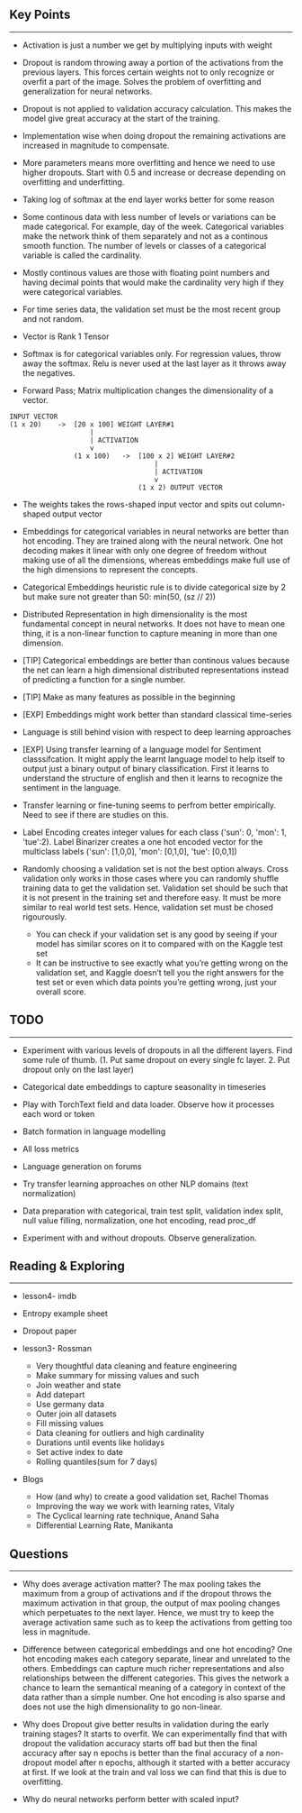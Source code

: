 ## Key Points
---

* Activation is just a number we get by multiplying inputs with weight

* Dropout is random throwing away a portion of the activations from the previous layers. This forces certain weights not to only recognize or overfit a part of the image. Solves the problem of overfitting and generalization for neural networks.

* Dropout is not applied to validation accuracy calculation. This makes the model give great accuracy at the start of the training.

* Implementation wise when doing dropout the remaining activations are increased in magnitude to compensate.	

* More parameters means more overfitting and hence we need to use higher dropouts. Start with 0.5 and increase or decrease depending on overfitting and 
underfitting.

* Taking log of softmax at the end layer works better for some reason

* Some continous data with less number of levels or variations can be made categorical. For example, day of the week. Categorical variables make the network think of them separately and not as a continous smooth function. The number of levels or classes of a categorical variable is called the cardinality.

* Mostly continous values are those with floating point numbers and having decimal points that would make the cardinality very high if they were categorical variables.

* For time series data, the validation set must be the most recent group and not random.

* Vector is Rank 1 Tensor

* Softmax is for categorical variables only. For regression values, throw away the softmax. Relu is never used at the last layer as it throws away the negatives.

* Forward Pass; Matrix multiplication changes the dimensionality of a vector.

```
INPUT VECTOR
(1 x 20)	->	[20 x 100] WEIGHT LAYER#1
					|
					| ACTIVATION
					v
				(1 x 100)	->	[100 x 2] WEIGHT LAYER#2
									|
									| ACTIVATION
									v
								(1 x 2) OUTPUT VECTOR
```

* The weights takes the rows-shaped input vector and spits out column-shaped output vector

* Embeddings for categorical variables in neural networks are better than hot encoding. They are trained along with the neural network. One hot decoding makes it linear with only one degree of freedom without making use of all the dimensions, whereas embeddings make full use of the high dimensions to represent the concepts.

* Categorical Embeddings heuristic rule is to divide categorical size by 2 but make sure not greater than 50: min(50, (sz // 2))

* Distributed Representation in high dimensionality is the most fundamental concept in neural networks. It does not have to mean one thing, it is a non-linear function to capture meaning in more than one dimension.

* [TIP] Categorical embeddings are better than continous values because the net can learn a high dimensional distributed representations instead of predicting a function for a single number.

* [TIP] Make as many features as possible in the beginning

* [EXP] Embeddings might work better than standard classical time-series

* Language is still behind vision with respect to deep learning approaches

* [EXP] Using transfer learning of a language model for Sentiment classsifcation. It might apply the learnt language model to help itself to output just a binary output of binary classification. First it learns to understand the structure of english and then it learns to recognize the sentiment in the language.

* Transfer learning or fine-tuning seems to perfrom better empirically. Need to see if there are studies on this.

* Label Encoding creates integer values for each class ('sun': 0, 'mon': 1, 'tue':2). Label Binarizer creates a one hot encoded vector for the multiclass labels ('sun': [1,0,0], 'mon': [0,1,0], 'tue': [0,0,1]) 

* Randomly choosing a validation set is not the best option always. Cross validation only works in those cases where you can randomly shuffle training data to get the validation set. Validation set should be such that it is not present in the training set and therefore easy. It must be more similar to real world test sets. Hence, validation set must be chosed rigourously.
	* You can check if your validation set is any good by seeing if your model has similar scores on it to compared with on the Kaggle test set
	* It can be instructive to see exactly what you’re getting wrong on the validation set, and Kaggle doesn’t tell you the right answers for the test set or even which data points you’re getting wrong, just your overall score.


## TODO
---

* Experiment with various levels of dropouts in all the different layers. Find some rule of thumb. (1. Put same dropout on every single fc layer. 2. Put dropout only on the last layer)

* Categorical date embeddings to capture seasonality in timeseries

* Play with TorchText field and data loader. Observe how it processes each word or token

* Batch formation in language modelling

* All loss metrics


* Language generation on forums

* Try transfer learning approaches on other NLP domains (text normalization)


- Data preparation with categorical, train test split, validation index split, null value filling, normalization, one hot encoding, read proc_df

- Experiment with and without dropouts. Observe generalization.


## Reading & Exploring
---

* lesson4- imdb

* Entropy example sheet

* Dropout paper

- lesson3- Rossman
	* Very thoughtful data cleaning and feature engineering
	* Make summary for missing values and such
	* Join weather and state
	* Add datepart
	* Use germany data
	* Outer join all datasets
	* Fill missing values
	* Data cleaning for outliers and high cardinality
	* Durations until events like holidays
	* Set active index to date
	* Rolling quantiles(sum for 7 days)

- Blogs
	- How (and why) to create a good validation set, Rachel Thomas
	- Improving the way we work with learning rates, Vitaly
	- The Cyclical learning rate technique, Anand Saha
	- Differential Learning Rate, Manikanta



## Questions
---

* Why does average activation matter?
	The max pooling takes the maximum from a group of activations and if the dropout throws the maximum activation in that group, the output of max pooling changes which perpetuates to the next layer. Hence, we must try to keep the average activation same such as to keep the activations from getting too less in magnitude.

* Difference between categorical embeddings and one hot encoding?
	One hot encoding makes each category separate, linear and unrelated to the others. Embeddings can capture much richer representations and also relationships between the different categories. This gives the network a chance to learn the semantical meaning of a category in context of the data rather than a simple number. One hot encoding is also sparse and does not use the high dimensionality to go non-linear.

* Why does Dropout give better results in validation during the early training stages?
	It starts to overfit. We can experimentally find that with dropout the validation accuracy starts off bad but then the final accuracy after say n epochs is better than the final accuracy of a non-dropout model after n epochs, although it started with a better accuracy at first. If we look at the train and val loss we can find that this is due to overfitting.

* Why do neural networks perform better with scaled input?
